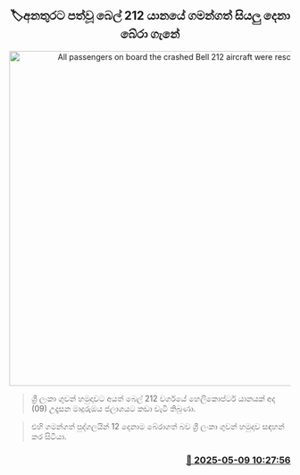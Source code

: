 <p align='center'><b><h2 align='center' title='All passengers on board the crashed Bell 212 aircraft were rescued'>🏷අනතුරට පත්වූ බෙල් 212 යානයේ ගමන්ගත් සියලු දෙනා බේරා ගැනේ</h2></b></p>
<p align='center'><img src='https://helakuru.sgp1.cdn.digitaloceanspaces.com/esana/images/lib/bell-212-iy.jpg' width='600' alt='All passengers on board the crashed Bell 212 aircraft were rescued'></p>

> ශ්‍රී ලංකා ගුවන් හමුදාවට අයත් බෙල් 212 වර්ගයේ හෙලිකොප්ටර් යානයක් අද (09) උදෑසන මාදුරුඔය ජලාශයට කඩා වැටී තිබුණා.

> එහි ගමන්ගත් පුද්ගලයින් 12 දෙනාම බේරාගත් බව ශ්‍රී ලංකා ගුවන් හමුදාව සඳහන් කර සිටියා.



<h3 align='right'><a href='https://www.helakuru.lk/esana/p/109964/'>📅 2025-05-09 10:27:56</a></h3>
